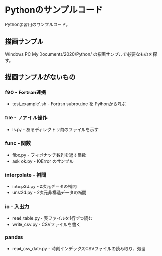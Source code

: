 Pythonのサンプルコード
========

Python学習用のサンプルコード。


描画サンプル
--------

Windows PC My Documents/2020/Python/ の描画サンプルで必要なものを探す。



描画サンプルがないもの
--------

### f90 - Fortran連携

  * test_example1.sh  - Fortran subroutine を Pythonから呼ぶ


### file - ファイル操作

  * ls.py       - あるディレクトリ内のファイルを示す


### func - 関数

  * fibo.py     - フィボナッチ数列を返す関数
  * ask_ok.py   - IOError のサンプル


### interpolate - 補間

  * interp2d.py - 2次元データの補間
  * unst2d.py   - 2次元非構造データの補間


### io - 入出力

  * read_table.py - 表ファイルを1行ずつ読む
  * write_csv.py  - CSVファイルを書く


### pandas

  * read_csv_date.py - 時刻インデックスCSVファイルの読み取り、処理
